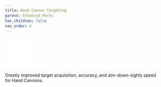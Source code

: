 ```yaml
---
title: Hand Cannon Targeting
parent: Enhanced Perks
has_children: false
nav_order: 4
---
```


![](https://raw.githubusercontent.com/snowstormclan/Armor-Perks/master/images/Targeting/Hand%20Cannon.png)

Greatly improved target acquisition, accuracy, and aim-down-sights speed for Hand Cannons.
